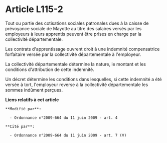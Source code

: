 # Article L115-2

Tout ou partie des cotisations sociales patronales dues à la caisse de prévoyance sociale de Mayotte au titre des salaires
versés par les employeurs à leurs apprentis peuvent être prises en charge par la collectivité départementale.

Les contrats d'apprentissage ouvrent droit à une indemnité compensatrice forfaitaire versée par la collectivité
départementale à l'employeur. 

La collectivité départementale détermine la nature, le montant et les conditions d'attribution de cette indemnité. 

Un décret détermine les conditions dans lesquelles, si cette indemnité a été versée à tort, l'employeur reverse à la
collectivité départementale les sommes indûment perçues.

**Liens relatifs à cet article**

	**Modifié par**:

	  - Ordonnance n°2009-664 du 11 juin 2009 - art. 4

	**Cité par**:

	  - Ordonnance n°2009-664 du 11 juin 2009 - art. 7 (V)
